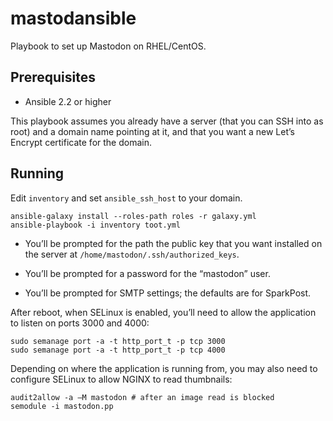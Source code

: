 # mastodansible

Playbook to set up Mastodon on RHEL/CentOS.

## Prerequisites

- Ansible 2.2 or higher

This playbook assumes you already have a server (that you can SSH into
as root) and a domain name pointing at it, and that you want a new
Let’s Encrypt certificate for the domain.

## Running

Edit `inventory` and set `ansible_ssh_host` to your domain.

```
ansible-galaxy install --roles-path roles -r galaxy.yml
ansible-playbook -i inventory toot.yml
```

- You’ll be prompted for the path the public key that you want installed
  on the server at `/home/mastodon/.ssh/authorized_keys`.

- You’ll be prompted for a password for the “mastodon” user.

- You’ll be prompted for SMTP settings; the defaults are for SparkPost.

After reboot, when SELinux is enabled, you’ll need to allow the
application to listen on ports 3000 and 4000:

```shell
sudo semanage port -a -t http_port_t -p tcp 3000
sudo semanage port -a -t http_port_t -p tcp 4000
```

Depending on where the application is running from, you may also need
to configure SELinux to allow NGINX to read thumbnails:

```shell
audit2allow -a –M mastodon # after an image read is blocked
semodule -i mastodon.pp
```
